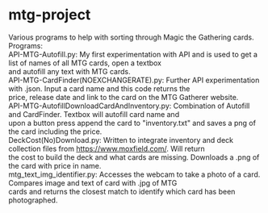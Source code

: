 # mtg-project
Various programs to help with sorting through Magic the Gathering cards.  
Programs:  
API-MTG-Autofill.py: My first experimentation with API and is used to get a list of names of all MTG cards, open a textbox  
                     and autofill any text with MTG cards.  
API-MTG-CardFinder(NOEXCHANGERATE).py: Further API experimentation with .json. Input a card name and this code returns the  
                     price, release date and link to the card on the MTG Gatherer website.  
API-MTG-AutofillDownloadCardAndInventory.py: Combination of Autofill and CardFinder. Textbox will autofill card name and  
                     upon a button press append the card to "inventory.txt" and saves a png of the card including the price.  
DeckCost(No)Download.py: Written to integrate inventory and deck collection files from https://www.moxfield.com/. Will return  
                     the cost to build the deck and what cards are missing. Downloads a .png of the card with price in name.  
mtg_text_img_identifier.py: Accesses the webcam to take a photo of a card. Compares image and text of card with .jpg of MTG  
                     cards and returns the closest match to identify which card has been photographed.  
